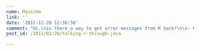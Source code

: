 ```yaml
---
name: Massimo
link: ''
date: '2012-12-20 12:36:38'
comment: "Hi,\nis there a way to get error messages from R back?\n\n- CODE EXAMPLE:\nRengine rEngine = new Rengine(new String [] {\"--vanilla\"}, false, null);\nrEngine.eval(\"library(xts)\");\nrEngine.assign(\"arrayValue\", DOUBLE DATA);\nrEngine.assign(\"arrayDates\", DOUBLE DATA);\nrEngine.eval(\"test = xts(arrayValue, order.by=arrayDates)\");\n\nThe last statement not only takes 1 minute to run, it also seems to fail (no test variable is created)\n-&gt; Is there a way to get some log information?\n\nThank you and best regards!"
post_id: /2011/02/20/talking-r-through-java

---
```



